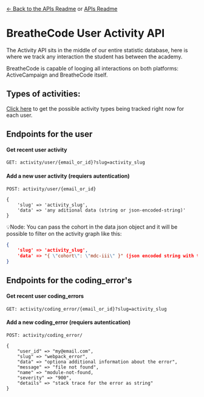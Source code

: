 [<- Back to the APIs Readme](../docs/README.md) or [APIs Readme](../README.md)

# BreatheCode User Activity API

The Activity API sits in the middle of our entire statistic database, here is where we track any interaction the student has between the academy.

BreatheCode is capable of looging all interactions on both platforms: ActiveCampaign and BreatheCode itself.

## Types of activities:

[Click here](/apis/activity/types) to get the possible activity types being tracked right now for each user.

## Endpoints for the user

#### Get recent user activity
```
GET: activity/user/{email_or_id}?slug=activity_slug
```

#### Add a new user activity (requiers autentication)

```
POST: activity/user/{email_or_id}

{
    'slug' => 'activity_slug',
    'data' => 'any aditional data (string or json-encoded-string)'
}
```
💡Node: You can pass the cohort in the data json object and it will be possible to filter on the activity graph like this:

```json
{
    'slug' => 'activity_slug',
    'data' => "{ \"cohort\": \"mdc-iii\" }" (json encoded string with the cohort id)
}
```

## Endpoints for the coding_error's

#### Get recent user coding_errors
```
GET: activity/coding_error/{email_or_id}?slug=activity_slug
```

#### Add a new coding_error (requiers autentication)

```
POST: activity/coding_error/

{
    "user_id" => "my@email.com",
    "slug" => "webpack_error",
    "data" => "optiona additional information about the error",
    "message" => "file not found",
    "name" => "module-not-found,
    "severity" => "900",
    "details" => "stack trace for the error as string"
}
```